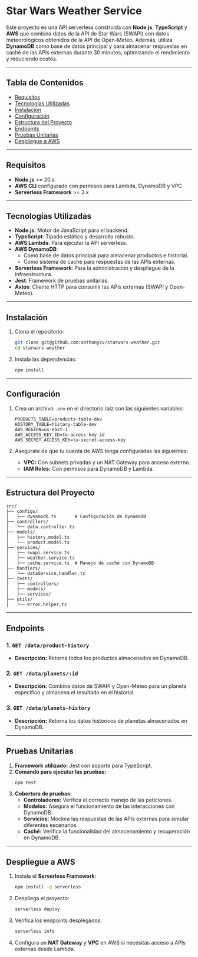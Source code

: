 
# Star Wars Weather Service

Este proyecto es una API serverless construida con **Node.js**, **TypeScript** y **AWS** que combina datos de la API de Star Wars (SWAPI) con datos meteorológicos obtenidos de la API de Open-Meteo. Además, utiliza **DynamoDB** como base de datos principal y para almacenar respuestas en caché de las APIs externas durante 30 minutos, optimizando el rendimiento y reduciendo costos.

---

## Tabla de Contenidos
- [Requisitos](#requisitos)
- [Tecnologías Utilizadas](#tecnologías-utilizadas)
- [Instalación](#instalación)
- [Configuración](#configuración)
- [Estructura del Proyecto](#estructura-del-proyecto)
- [Endpoints](#endpoints)
- [Pruebas Unitarias](#pruebas-unitarias)
- [Despliegue a AWS](#despliegue-a-aws)

---

## Requisitos
- **Node.js** >= 20.x
- **AWS CLI** configurado con permisos para Lambda, DynamoDB y VPC
- **Serverless Framework** >= 3.x

---

## Tecnologías Utilizadas
- **Node.js**: Motor de JavaScript para el backend.
- **TypeScript**: Tipado estático y desarrollo robusto.
- **AWS Lambda**: Para ejecutar la API serverless.
- **AWS DynamoDB**:
   - Como base de datos principal para almacenar productos e historial.
   - Como sistema de caché para respuestas de las APIs externas.
- **Serverless Framework**: Para la administración y despliegue de la infraestructura.
- **Jest**: Framework de pruebas unitarias.
- **Axios**: Cliente HTTP para consumir las APIs externas (SWAPI y Open-Meteo).

---

## Instalación
1. Clona el repositorio:
   ```bash
   git clone git@github.com:anthonycv/starwars-weather.git
   cd starwars-weather
   ```

2. Instala las dependencias:
   ```bash
   npm install
   ```

---

## Configuración
1. Crea un archivo `.env` en el directorio raíz con las siguientes variables:
   ```env
   PRODUCTS_TABLE=products-table-dev
   HISTORY_TABLE=history-table-dev
   AWS_REGION=us-east-1
   AWS_ACCESS_KEY_ID=tu-access-key-id
   AWS_SECRET_ACCESS_KEY=tu-secret-access-key
   ```

2. Asegúrate de que tu cuenta de AWS tenga configuradas las siguientes:
   - **VPC:** Con subnets privadas y un NAT Gateway para acceso externo.
   - **IAM Roles:** Con permisos para DynamoDB y Lambda.

---

## Estructura del Proyecto
```
src/
├── configs/
│   ├── dynamodb.ts       # Configuración de DynamoDB
├── controllers/
│   └── data.controller.ts
├── models/
│   ├── history.model.ts
│   └── product.model.ts
├── services/
│   ├── swapi.service.ts
│   ├── weather.service.ts
│   ├── cache.service.ts  # Manejo de caché con DynamoDB
├── handlers/
│   └── dataService.handler.ts
├── tests/
│   ├── controllers/
│   ├── models/
│   ├── services/
├── utils/
│   └── error.helper.ts
```

---

## Endpoints
### 1. **`GET /data/product-history`**
- **Descripción:** Retorna todos los productos almacenados en DynamoDB.

### 2. **`GET /data/planets/:id`**
- **Descripción:** Combina datos de SWAPI y Open-Meteo para un planeta específico y almacena el resultado en el historial.

### 3. **`GET /data/planets-history`**
- **Descripción:** Retorna los datos históricos de planetas almacenados en DynamoDB.

---

## Pruebas Unitarias
1. **Framework utilizado:** Jest con soporte para TypeScript.
2. **Comando para ejecutar las pruebas:**
   ```bash
   npm test
   ```
3. **Cobertura de pruebas:**
   - **Controladores:** Verifica el correcto manejo de las peticiones.
   - **Modelos:** Asegura el funcionamiento de las interacciones con DynamoDB.
   - **Servicios:** Mockea las respuestas de las APIs externas para simular diferentes escenarios.
   - **Caché:** Verifica la funcionalidad del almacenamiento y recuperación en DynamoDB.

---

## Despliegue a AWS
1. Instala el **Serverless Framework**:
   ```bash
   npm install -g serverless
   ```

2. Despliega el proyecto:
   ```bash
   serverless deploy
   ```

3. Verifica los endpoints desplegados:
   ```bash
   serverless info
   ```

4. Configura un **NAT Gateway** y **VPC** en AWS si necesitas acceso a APIs externas desde Lambda.

